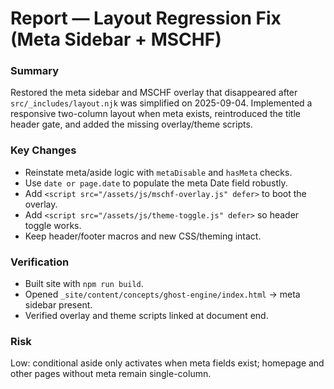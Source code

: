 # Report — Layout Regression Fix (Meta Sidebar + MSCHF)

### Summary
Restored the meta sidebar and MSCHF overlay that disappeared after `src/_includes/layout.njk` was simplified on 2025-09-04. Implemented a responsive two-column layout when meta exists, reintroduced the title header gate, and added the missing overlay/theme scripts.

### Key Changes
- Reinstate meta/aside logic with `metaDisable` and `hasMeta` checks.
- Use `date or page.date` to populate the meta Date field robustly.
- Add `<script src="/assets/js/mschf-overlay.js" defer>` to boot the overlay.
- Add `<script src="/assets/js/theme-toggle.js" defer>` so header toggle works.
- Keep header/footer macros and new CSS/theming intact.

### Verification
- Built site with `npm run build`.
- Opened `_site/content/concepts/ghost-engine/index.html` → meta sidebar present.
- Verified overlay and theme scripts linked at document end.

### Risk
Low: conditional aside only activates when meta fields exist; homepage and other pages without meta remain single-column.

